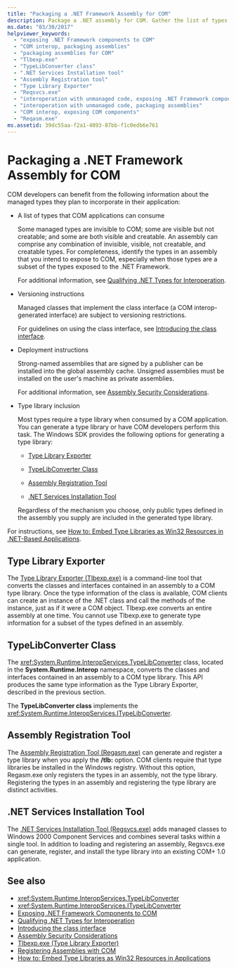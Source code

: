 ```yaml
---
title: "Packaging a .NET Framework Assembly for COM"
description: Package a .NET assembly for COM. Gather the list of types that COM applications can consume, versioning and deployment instructions, and the type library.
ms.date: "03/30/2017"
helpviewer_keywords:
  - "exposing .NET Framework components to COM"
  - "COM interop, packaging assemblies"
  - "packaging assemblies for COM"
  - "Tlbexp.exe"
  - "TypeLibConverter class"
  - ".NET Services Installation tool"
  - "Assembly Registration tool"
  - "Type Library Exporter"
  - "Reqsvcs.exe"
  - "interoperation with unmanaged code, exposing .NET Framework components"
  - "interoperation with unmanaged code, packaging assemblies"
  - "COM interop, exposing COM components"
  - "Reqasm.exe"
ms.assetid: 39dc55aa-f2a1-4093-87bb-f1c0edb6e761
---
```

# Packaging a .NET Framework Assembly for COM

COM developers can benefit from the following information about the managed types they plan to incorporate in their application:

- A list of types that COM applications can consume

  Some managed types are invisible to COM; some are visible but not creatable; and some are both visible and creatable. An assembly can comprise any combination of invisible, visible, not creatable, and creatable types. For completeness, identify the types in an assembly that you intend to expose to COM, especially when those types are a subset of the types exposed to the .NET Framework.

  For additional information, see [Qualifying .NET Types for Interoperation](../../standard/native-interop/qualify-net-types-for-interoperation.md).

- Versioning instructions

  Managed classes that implement the class interface (a COM interop-generated interface) are subject to versioning restrictions.

  For guidelines on using the class interface, see [Introducing the class interface](../../standard/native-interop/com-callable-wrapper.md#introducing-the-class-interface).

- Deployment instructions

  Strong-named assemblies that are signed by a publisher can be installed into the global assembly cache. Unsigned assemblies must be installed on the user's machine as private assemblies.

  For additional information, see [Assembly Security Considerations](../../standard/assembly/security-considerations.md).

- Type library inclusion

  Most types require a type library when consumed by a COM application. You can generate a type library or have COM developers perform this task. The Windows SDK provides the following options for generating a type library:

  - [Type Library Exporter](#cpconpackagingassemblyforcomanchor1)

  - [TypeLibConverter Class](#cpconpackagingassemblyforcomanchor2)

  - [Assembly Registration Tool](#cpconpackagingassemblyforcomanchor3)

  - [.NET Services Installation Tool](#cpconpackagingassemblyforcomanchor4)

  Regardless of the mechanism you choose, only public types defined in the assembly you supply are included in the generated type library.

For instructions, see [How to: Embed Type Libraries as Win32 Resources in .NET-Based Applications](https://docs.microsoft.com/previous-versions/dotnet/netframework-4.0/ww9a897z(v=vs.100)).

<a name="cpconpackagingassemblyforcomanchor1"></a>

## Type Library Exporter

The [Type Library Exporter (Tlbexp.exe)](../tools/tlbexp-exe-type-library-exporter.md) is a command-line tool that converts the classes and interfaces contained in an assembly to a COM type library. Once the type information of the class is available, COM clients can create an instance of the .NET class and call the methods of the instance, just as if it were a COM object. Tlbexp.exe converts an entire assembly at one time. You cannot use Tlbexp.exe to generate type information for a subset of the types defined in an assembly.

<a name="cpconpackagingassemblyforcomanchor2"></a>

## TypeLibConverter Class

The <xref:System.Runtime.InteropServices.TypeLibConverter> class, located in the **System.Runtime.Interop** namespace, converts the classes and interfaces contained in an assembly to a COM type library. This API produces the same type information as the Type Library Exporter, described in the previous section.

The **TypeLibConverter class** implements the <xref:System.Runtime.InteropServices.ITypeLibConverter>.

<a name="cpconpackagingassemblyforcomanchor3"></a>

## Assembly Registration Tool

The [Assembly Registration Tool (Regasm.exe)](../tools/regasm-exe-assembly-registration-tool.md) can generate and register a type library when you apply the **/tlb:** option. COM clients require that type libraries be installed in the Windows registry. Without this option, Regasm.exe only registers the types in an assembly, not the type library. Registering the types in an assembly and registering the type library are distinct activities.

<a name="cpconpackagingassemblyforcomanchor4"></a>

## .NET Services Installation Tool

The [.NET Services Installation Tool (Regsvcs.exe)](../tools/regsvcs-exe-net-services-installation-tool.md) adds managed classes to Windows 2000 Component Services and combines several tasks within a single tool. In addition to loading and registering an assembly, Regsvcs.exe can generate, register, and install the type library into an existing COM+ 1.0 application.

## See also

- <xref:System.Runtime.InteropServices.TypeLibConverter>
- <xref:System.Runtime.InteropServices.ITypeLibConverter>
- [Exposing .NET Framework Components to COM](exposing-dotnet-components-to-com.md)
- [Qualifying .NET Types for Interoperation](../../standard/native-interop/qualify-net-types-for-interoperation.md)
- [Introducing the class interface](../../standard/native-interop/com-callable-wrapper.md#introducing-the-class-interface)
- [Assembly Security Considerations](../../standard/assembly/security-considerations.md)
- [Tlbexp.exe (Type Library Exporter)](../tools/tlbexp-exe-type-library-exporter.md)
- [Registering Assemblies with COM](registering-assemblies-with-com.md)
- [How to: Embed Type Libraries as Win32 Resources in Applications](https://docs.microsoft.com/previous-versions/dotnet/netframework-4.0/ww9a897z(v=vs.100))
